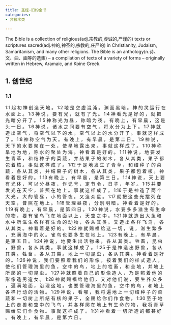```yaml
---
title: 圣经-旧约全书
categories:
- 非技术类

---
```


The Bible is a collection of religious(adj.宗教的,虔诚的,严谨的) texts or scriptures sacred(adj.神的,神圣的,宗教的,庄严的) in Christianity, Judaism, Samaritanism, and many other religions. The Bible is an anthology(n.诗、文、曲、画等的选集) – a compilation of texts of a variety of forms – originally written in Hebrew, Aramaic, and Koine Greek.

<!-- more -->

<!-- toc -->

## 1. 创世纪

### 1.1

1:1	  	起 初 神 创 造 天 地 。
1:2	  	地 是 空 虚 混 沌 。 渊 面 黑 暗 。 神 的 灵 运 行 在 水 面 上 。
1:3	  	神 说 ， 要 有 光 ， 就 有 了 光 。
1:4	  	神 看 光 是 好 的 ， 就 把 光 暗 分 开 了 。
1:5	  	神 称 光 为 昼 ， 称 暗 为 夜 。 有 晚 上 ， 有 早 晨 ， 这 是 头 一 日 。
1:6	  	神 说 ， 诸 水 之 间 要 有 空 气 ， 将 水 分 为 上 下 。
1:7	  	神 就 造 出 空 气 ， 将 空 气 以 下 的 水 ， 空 气 以 上 的 水 分 开 了 。 事 就 这 样 成 了 。
1:8	  	神 称 空 气 为 天 。 有 晚 上 ， 有 早 晨 ， 是 第 二 日 。
1:9	  	神 说 ， 天 下 的 水 要 聚 在 一 处 ， 使 旱 地 露 出 来 。 事 就 这 样 成 了 。
1:10	  	神 称 旱 地 为 地 ， 称 水 的 聚 处 为 海 。 神 看 着 是 好 的 。
1:11	  	神 说 ， 地 要 发 生 青 草 ， 和 结 种 子 的 菜 蔬 ， 并 结 果 子 的 树 木 ， 各 从 其 类 ， 果 子 都 包 着 核 。 事 就 这 样 成 了 。
1:12	  	于 是 地 发 生 了 青 草 ， 和 结 种 子 的 菜 蔬 ， 各 从 其 类 ， 并 结 果 子 的 树 木 ， 各 从 其 类 ， 果 子 都 包 着 核 。 神 看 着 是 好 的 。
1:13	  	有 晚 上 ， 有 早 晨 ， 是 第 三 日 。
1:14	  	神 说 ， 天 上 要 有 光 体 ， 可 以 分 昼 夜 ， 作 记 号 ， 定 节 令 ， 日 子 ， 年 岁 。
1:15	  	并 要 发 光 在 天 空 ， 普 照 在 地 上 。 事 就 这 样 成 了 。
1:16	  	于 是 神 造 了 两 个 大 光 ， 大 的 管 昼 ， 小 的 管 夜 。 又 造 众 星 。
1:17	  	就 把 这 些 光 摆 列 在 天 空 ， 普 照 在 地 上 。
1:18	  	管 理 昼 夜 ， 分 别 明 暗 。 神 看 着 是 好 的 。
1:19	  	有 晚 上 ， 有 早 晨 ， 是 第 四 日 。
1:20	  	神 说 ， 水 要 多 多 滋 生 有 生 命 的 物 ， 要 有 雀 鸟 飞 在 地 面 以 上 ， 天 空 之 中 。
1:21	  	神 就 造 出 大 鱼 和 水 中 所 滋 生 各 样 有 生 命 的 动 物 ， 各 从 其 类 。 又 造 出 各 样 飞 鸟 ， 各 从 其 类 。 神 看 着 是 好 的 。
1:22	  	神 就 赐 福 给 这 一 切 ， 说 ， 滋 生 繁 多 ， 充 满 海 中 的 水 。 雀 鸟 也 要 多 生 在 地 上 。
1:23	  	有 晚 上 ， 有 早 晨 ， 是 第 五 日 。
1:24	  	神 说 ， 地 要 生 出 活 物 来 ， 各 从 其 类 。 牲 畜 ， 昆 虫 ， 野 兽 ， 各 从 其 类 。 事 就 这 样 成 了 。
1:25	  	于 是 神 造 出 野 兽 ， 各 从 其 类 。 牲 畜 ， 各 从 其 类 。 地 上 一 切 昆 虫 ， 各 从 其 类 。 神 看 着 是 好 的 。
1:26	  	神 说 ， 我 们 要 照 着 我 们 的 形 像 ， 按 着 我 们 的 样 式 造 人 ， 使 他 们 管 理 海 里 的 鱼 ， 空 中 的 鸟 ， 地 上 的 牲 畜 ， 和 全 地 ， 并 地 上 所 爬 的 一 切 昆 虫 。
1:27	  	神 就 照 着 自 己 的 形 像 造 人 ， 乃 是 照 着 他 的 形 像 造 男 造 女 。
1:28	  	神 就 赐 福 给 他 们 ， 又 对 他 们 说 ， 要 生 养 众 多 ， 遍 满 地 面 ， 治 理 这 地 。 也 要 管 理 海 里 的 鱼 ， 空 中 的 鸟 ， 和 地 上 各 样 行 动 的 活 物 。
1:29	  	神 说 ， 看 哪 ， 我 将 遍 地 上 一 切 结 种 子 的 菜 蔬 和 一 切 树 上 所 结 有 核 的 果 子 ， 全 赐 给 你 们 作 食 物 。
1:30	  	至 于 地 上 的 走 兽 和 空 中 的 飞 鸟 ， 并 各 样 爬 在 地 上 有 生 命 的 物 ， 我 将 青 草 赐 给 它 们 作 食 物 。 事 就 这 样 成 了 。
1:31	  	神 看 着 一 切 所 造 的 都 甚 好 。 有 晚 上 ， 有 早 晨 ， 是 第 六 日 。

